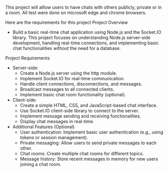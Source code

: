 This project will alllow users to have chats with others publicly, private or in a room. All test were done on microsoft edge and chrome browsers. 

Here are the requirements for this project 
Project Overview
* Build a basic real-time chat application using Node.js and the Socket.IO library. This project focuses on understanding Node.js server-side development, handling real-time connections, and implementing basic chat functionalities without the need for a database.

Project Requirements
* Server-side:
    - Create a Node.js server using the http module.
    - Implement Socket.IO for real-time communication.
    - Handle client connections, disconnections, and messages.
    - Broadcast messages to all connected clients.
    - Implement basic chat room functionality (optional).
* Client-side:
    - Create a simple HTML, CSS, and JavaScript-based chat interface.
    - Use Socket.IO client-side library to connect to the server.
    - Implement message sending and receiving functionalities.
    - Display chat messages in real-time.
* Additional Features (Optional)
    - User authentication: Implement basic user authentication (e.g., using tokens or session management).
    - Private messaging: Allow users to send private messages to each other.
    - Chat rooms: Create multiple chat rooms for different topics.
    - Message history: Store recent messages in memory for new users joining a chat room.
